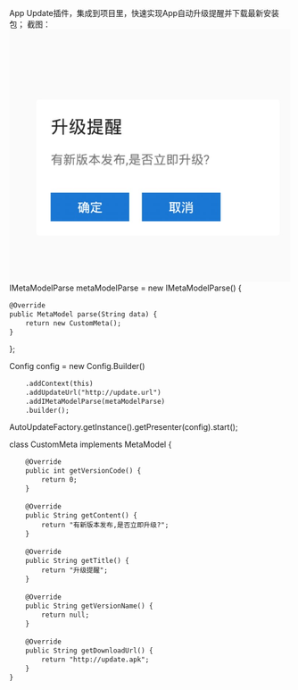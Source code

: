 App Update插件，集成到项目里，快速实现App自动升级提醒并下载最新安装包；
截图：
![截图1](info-1.png)
IMetaModelParse metaModelParse = new IMetaModelParse() {

    @Override
    public MetaModel parse(String data) {
        return new CustomMeta();
    }
};

Config config = new Config.Builder()

        .addContext(this)
        .addUpdateUrl("http://update.url")
        .addIMetaModelParse(metaModelParse)
        .builder();
AutoUpdateFactory.getInstance().getPresenter(config).start();

class CustomMeta implements MetaModel {

        @Override
        public int getVersionCode() {
            return 0;
        }

        @Override
        public String getContent() {
            return "有新版本发布,是否立即升级?";
        }

        @Override
        public String getTitle() {
            return "升级提醒";
        }

        @Override
        public String getVersionName() {
            return null;
        }

        @Override
        public String getDownloadUrl() {
            return "http://update.apk";
        }
    }
